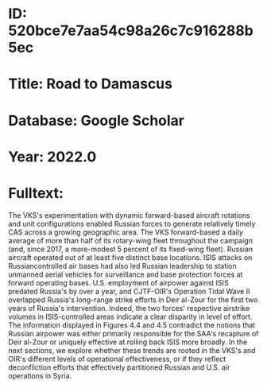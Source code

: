 # ID: 520bce7e7aa54c98a26c7c916288b5ec
# Title: Road to Damascus
# Database: Google Scholar
# Year: 2022.0
# Fulltext:
The VKS's experimentation with dynamic forward-based aircraft rotations and unit configurations enabled Russian forces to generate relatively timely CAS across a growing geographic area.
The VKS forward-based a daily average of more than half of its rotary-wing fleet throughout the campaign (and, since 2017, a more-modest 5 percent of its fixed-wing fleet).
Russian aircraft operated out of at least five distinct base locations.
ISIS attacks on Russiancontrolled air bases had also led Russian leadership to station unmanned aerial vehicles for surveillance and base protection forces at forward operating bases.
U.S. employment of airpower against ISIS predated Russia's by over a year, and CJTF-OIR's Operation Tidal Wave II overlapped Russia's long-range strike efforts in Deir al-Zour for the first two years of Russia's intervention.
Indeed, the two forces' respective airstrike volumes in ISIS-controlled areas indicate a clear disparity in level of effort.
 The information displayed in Figures 4.4 and 4.5 contradict the notions that Russian airpower was either primarily responsible for the SAA's recapture of Deir al-Zour or uniquely effective at rolling back ISIS more broadly.
In the next sections, we explore whether these trends are rooted in the VKS's and OIR's different levels of operational effectiveness, or if they reflect deconfliction efforts that effectively partitioned Russian and U.S. air operations in Syria.